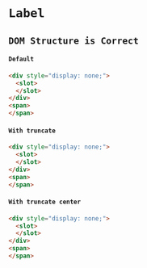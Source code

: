 # `Label`

## `DOM Structure is Correct`

####   `Default`

```html
<div style="display: none;">
  <slot>
  </slot>
</div>
<span>
</span>

```

####   `With truncate`

```html
<div style="display: none;">
  <slot>
  </slot>
</div>
<span>
</span>

```

####   `With truncate center`

```html
<div style="display: none;">
  <slot>
  </slot>
</div>
<span>
</span>

```


